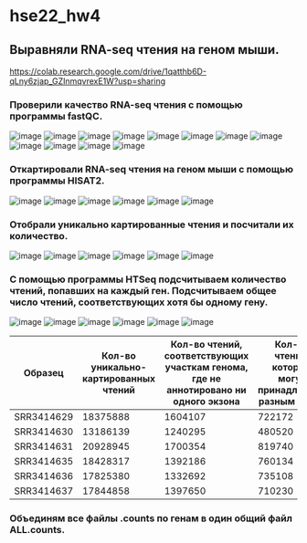 # hse22_hw4

## Выравняли RNA-seq чтения на геном мыши.
https://colab.research.google.com/drive/1qatthb6D-qLny6zjap_GZInmqvrexE1W?usp=sharing

### Проверили качество RNA-seq чтения с помощью программы fastQC.
![image](https://user-images.githubusercontent.com/114621114/202844716-4796e16f-65f5-4a22-94b5-2363d0cfa1d7.png)
![image](https://user-images.githubusercontent.com/114621114/202844762-9a3a04fd-5806-49a6-bb7d-99b1ce188554.png)
![image](https://user-images.githubusercontent.com/114621114/202844775-35572231-f64d-498d-8089-079638754fe5.png)
![image](https://user-images.githubusercontent.com/114621114/202844809-13a44cb6-f8c3-4506-afc9-a368e4748c83.png)
![image](https://user-images.githubusercontent.com/114621114/202844842-bdf5de28-650c-4c1b-b946-b1c077d07427.png)
![image](https://user-images.githubusercontent.com/114621114/202844863-8ac9af41-56ae-4299-8ba9-519be5abc135.png)
![image](https://user-images.githubusercontent.com/114621114/202845055-5717b584-fc17-4a7e-a2ee-a35dcd5a401a.png)
![image](https://user-images.githubusercontent.com/114621114/202845080-675bf951-63a6-4c9b-875e-96dde27399ee.png)
![image](https://user-images.githubusercontent.com/114621114/202845094-522d4b8d-fd6b-4654-ba66-7b0b1c8ed441.png)
![image](https://user-images.githubusercontent.com/114621114/202845112-740ec1b6-bb1f-402c-89c0-10a54d3c86e6.png)
![image](https://user-images.githubusercontent.com/114621114/202845182-45c461f2-6761-4cdd-9066-3c5695ee9c9d.png)
![image](https://user-images.githubusercontent.com/114621114/202845205-82e6bf73-a2d3-4ff2-9889-54d9caa6f125.png)

### Откартировали RNA-seq чтения на геном мыши с помощью программы HISAT2.
![image](https://user-images.githubusercontent.com/114621114/202845281-5d88b5fa-9823-4f62-8238-d87af70d6c0f.png)
![image](https://user-images.githubusercontent.com/114621114/202845314-f6d7e9a2-b41e-4bc7-8205-32f104ab53d9.png)
![image](https://user-images.githubusercontent.com/114621114/202845332-15862c59-5f89-40ac-a14e-711b5068b718.png)
![image](https://user-images.githubusercontent.com/114621114/202845382-8525edbc-5b7b-4bfb-abe8-7e722534c53f.png)
![image](https://user-images.githubusercontent.com/114621114/202845400-3835ab31-bf7c-474e-b6aa-4a6e03ad5883.png)
![image](https://user-images.githubusercontent.com/114621114/202845416-bf29e14a-1ad5-47da-969d-b5131ad98a84.png)

### Отобрали уникально картированные чтения и посчитали их количество.
![image](https://user-images.githubusercontent.com/114621114/202845499-e1fe36a0-e305-42f8-bbfa-bdf12660bd1f.png)
![image](https://user-images.githubusercontent.com/114621114/202845522-df06dd51-4036-4596-b82c-1f65fe251eb7.png)
![image](https://user-images.githubusercontent.com/114621114/202845542-6d0573da-845b-46a7-89f7-f04ce2176d67.png)
![image](https://user-images.githubusercontent.com/114621114/202845558-1792df36-92eb-495e-995e-34e8a7472795.png)
![image](https://user-images.githubusercontent.com/114621114/202845571-ca2e2999-b35a-4b76-9fb8-5e621419bec7.png)
![image](https://user-images.githubusercontent.com/114621114/202845578-3ce2c9e0-a7fa-4b4f-98de-062e02f0dfa1.png)

### С помощью программы HTSeq подсчитываем количество чтений, попавших на каждый ген. Подсчитываем общее число чтений, соответствующих хотя бы одному гену.
![image](https://user-images.githubusercontent.com/114621114/202845665-373f4148-21b0-4145-bbe1-11539c1519f9.png)
![image](https://user-images.githubusercontent.com/114621114/202845690-89b76fbd-1170-4276-ab36-4c9762cc133a.png)
![image](https://user-images.githubusercontent.com/114621114/202845713-9a1e5a6b-7fd9-4d28-86e8-f7dd203fee2c.png)
![image](https://user-images.githubusercontent.com/114621114/202845738-4bc92fd5-6b9e-4006-88a9-9d78d08ab1c2.png)
![image](https://user-images.githubusercontent.com/114621114/202845759-c529f9d5-e6f9-4f5a-973b-d72310f87025.png)
![image](https://user-images.githubusercontent.com/114621114/202845770-2c0686bf-1e24-48aa-8dd4-179ce219b44a.png)

| Образец | Кол-во уникально-картированных чтений | Кол-во чтений, соответствующих участкам генома, где не аннотировано ни одного экзона | Кол-во чтений, которые могут принадлежать разным генам | Кол-во чтений, соответствующих хотя бы одному гену |
| --- | --- | --- | --- | --- |
| SRR3414629 | 18375888 | 1604107 | 722172 | 16049609 |
| SRR3414630 | 13186139 | 1240295 | 480520 | 11465324 |
| SRR3414631 | 20928945 | 1700354 | 819740 | 18408851 |
| SRR3414635 | 18428317 | 1392186 | 760134 | 16275997 |
| SRR3414636 | 17825380 | 1332692 | 735108 | 15757580 |
| SRR3414637 | 17844858 | 1397650 | 710230 | 15736978 |

### Объединям все файлы .counts по генам в один общий файл ALL.counts.
